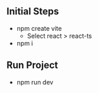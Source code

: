 ## Initial Steps

- npm create vite   
  - Select react > react-ts
- npm i

## Run Project

- npm run dev